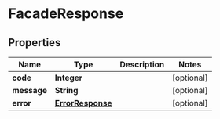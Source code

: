 

# FacadeResponse


## Properties

| Name | Type | Description | Notes |
|------------ | ------------- | ------------- | -------------|
|**code** | **Integer** |  |  [optional] |
|**message** | **String** |  |  [optional] |
|**error** | [**ErrorResponse**](ErrorResponse.md) |  |  [optional] |



